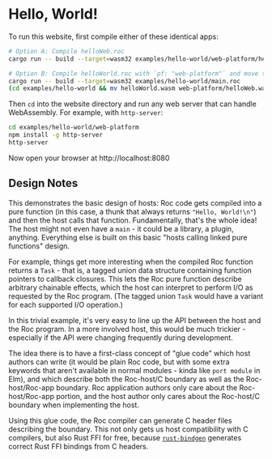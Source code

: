# Hello, World!

To run this website, first compile either of these identical apps:

```bash
# Option A: Compile helloWeb.roc
cargo run -- build --target=wasm32 examples/hello-world/web-platform/helloWeb.roc

# Option B: Compile helloWorld.roc with `pf: "web-platform"` and move the result
cargo run -- build --target=wasm32 examples/hello-world/main.roc
(cd examples/hello-world && mv helloWorld.wasm web-platform/helloWeb.wasm)
```

Then `cd` into the website directory
and run any web server that can handle WebAssembly.
For example, with `http-server`:

```bash
cd examples/hello-world/web-platform
npm install -g http-server
http-server
```

Now open your browser at http://localhost:8080

## Design Notes

This demonstrates the basic design of hosts: Roc code gets compiled into a pure
function (in this case, a thunk that always returns `"Hello, World!\n"`) and
then the host calls that function. Fundamentally, that's the whole idea! The host
might not even have a `main` - it could be a library, a plugin, anything.
Everything else is built on this basic "hosts calling linked pure functions" design.

For example, things get more interesting when the compiled Roc function returns
a `Task` - that is, a tagged union data structure containing function pointers
to callback closures. This lets the Roc pure function describe arbitrary
chainable effects, which the host can interpret to perform I/O as requested by
the Roc program. (The tagged union `Task` would have a variant for each supported
I/O operation.)

In this trivial example, it's very easy to line up the API between the host and
the Roc program. In a more involved host, this would be much trickier - especially
if the API were changing frequently during development.

The idea there is to have a first-class concept of "glue code" which host authors
can write (it would be plain Roc code, but with some extra keywords that aren't
available in normal modules - kinda like `port module` in Elm), and which
describe both the Roc-host/C boundary as well as the Roc-host/Roc-app boundary.
Roc application authors only care about the Roc-host/Roc-app portion, and the
host author only cares about the Roc-host/C boundary when implementing the host.

Using this glue code, the Roc compiler can generate C header files describing the
boundary. This not only gets us host compatibility with C compilers, but also
Rust FFI for free, because [`rust-bindgen`](https://github.com/rust-lang/rust-bindgen)
generates correct Rust FFI bindings from C headers.
